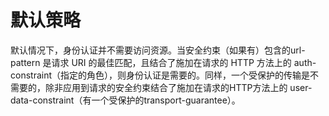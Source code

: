 # 默认策略

默认情况下，身份认证并不需要访问资源。当安全约束（如果有）包含的url-pattern 是请求 URI 的最佳匹配，且结合了施加在请求的 HTTP 方法上的 auth-constraint（指定的角色），则身份认证是需要的。同样，一个受保护的传输是不需要的，除非应用到请求的安全约束结合了施加在请求的HTTP方法上的 user-data-constraint（有一个受保护的transport-guarantee）。

